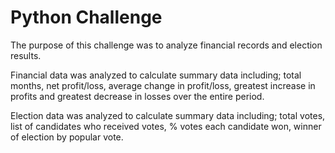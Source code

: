 # Python Challenge

The purpose of this challenge was to analyze financial records and election results.

Financial data was analyzed to calculate summary data including; total months, net profit/loss, average change in profit/loss, greatest increase in profits and greatest decrease in losses over the entire period.

Election data was analyzed to calculate summary data including; total votes, list of candidates who received votes, % votes each candidate won, winner of election by popular vote. 